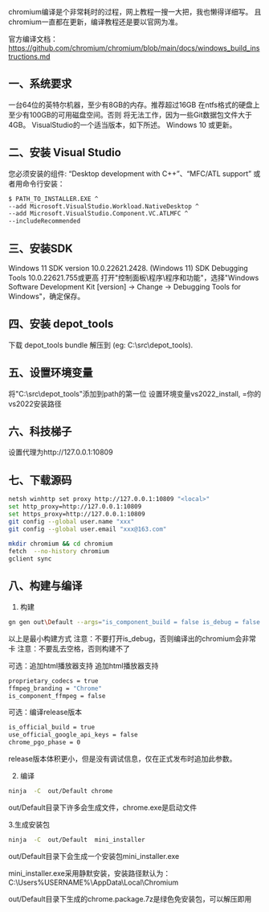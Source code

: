 chromium编译是个非常耗时的过程，网上教程一搜一大把，我也懒得详细写。
且chromium一直都在更新，编译教程还是要以官网为准。

官方编译文档：https://github.com/chromium/chromium/blob/main/docs/windows_build_instructions.md
## 一、系统要求
一台64位的英特尔机器，至少有8GB的内存。推荐超过16GB
在ntfs格式的硬盘上至少有100GB的可用磁盘空间。否则 将无法工作，因为一些Git数据包文件大于4GB。
VisualStudio的一个适当版本，如下所述。
Windows 10 或更新。

## 二、安装 Visual Studio
您必须安装的组件: “Desktop development with C++”、“MFC/ATL support”
或者用命令行安装：
```bash
$ PATH_TO_INSTALLER.EXE ^
--add Microsoft.VisualStudio.Workload.NativeDesktop ^
--add Microsoft.VisualStudio.Component.VC.ATLMFC ^
--includeRecommended
```


## 三、安装SDK
Windows 11 SDK version 10.0.22621.2428.
(Windows 11) SDK Debugging Tools 10.0.22621.755或更高
打开"控制面板\程序\程序和功能"，选择"Windows Software Development Kit [version] -> Change -> Debugging Tools for Windows"，确定保存。
## 四、安装 depot_tools
下载 depot_tools bundle 解压到 (eg: C:\src\depot_tools).

## 五、设置环境变量
将"C:\src\depot_tools"添加到path的第一位
设置环境变量vs2022_install, =你的vs2022安装路径

## 六、科技梯子


设置代理为http://127.0.0.1:10809

## 七、下载源码
```bash
netsh winhttp set proxy http://127.0.0.1:10809 "<local>"
set http_proxy=http://127.0.0.1:10809
set https_proxy=http://127.0.0.1:10809
git config --global user.name "xxx"
git config --global user.email "xxx@163.com"
 
mkdir chromium && cd chromium
fetch  --no-history chromium
gclient sync
```


## 八、构建与编译
1. 构建
```bash
gn gen out\Default --args="is_component_build = false is_debug = false enable_nacl = false  blink_symbol_level = 0 v8_symbol_level = 0 symbol_level = 0"
```


以上是最小构建方式
注意：不要打开is_debug，否则编译出的chromium会非常卡
注意：不要乱去空格，否则构建不了

可选：追加html播放器支持
追加html播放器支持
```bash
proprietary_codecs = true
ffmpeg_branding = "Chrome"
is_component_ffmpeg = false
```


可选：编译release版本
```bash
is_official_build = true
use_official_google_api_keys = false
chrome_pgo_phase = 0
```


release版本体积更小，但是没有调试信息，仅在正式发布时追加此参数。

2. 编译
```bash
ninja  -C  out/Default chrome
```
out/Default目录下许多会生成文件，chrome.exe是启动文件

3.生成安装包
```bash
ninja  -C  out/Default  mini_installer
```

out/Default目录下会生成一个安装包mini_installer.exe

mini_installer.exe采用静默安装，安装路径默认为：C:\Users%USERNAME%\AppData\Local\Chromium

out/Default目录下生成的chrome.package.7z是绿色免安装包，可以解压即用
